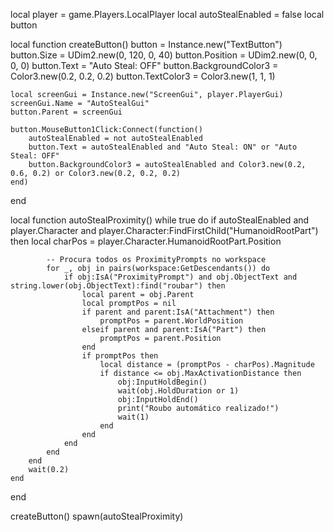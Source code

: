 local player = game.Players.LocalPlayer
local autoStealEnabled = false
local button

local function createButton()
    button = Instance.new("TextButton")
    button.Size = UDim2.new(0, 120, 0, 40)
    button.Position = UDim2.new(0, 0, 0, 0)
    button.Text = "Auto Steal: OFF"
    button.BackgroundColor3 = Color3.new(0.2, 0.2, 0.2)
    button.TextColor3 = Color3.new(1, 1, 1)

    local screenGui = Instance.new("ScreenGui", player.PlayerGui)
    screenGui.Name = "AutoStealGui"
    button.Parent = screenGui

    button.MouseButton1Click:Connect(function()
        autoStealEnabled = not autoStealEnabled
        button.Text = autoStealEnabled and "Auto Steal: ON" or "Auto Steal: OFF"
        button.BackgroundColor3 = autoStealEnabled and Color3.new(0.2, 0.6, 0.2) or Color3.new(0.2, 0.2, 0.2)
    end)
end

local function autoStealProximity()
    while true do
        if autoStealEnabled and player.Character and player.Character:FindFirstChild("HumanoidRootPart") then
            local charPos = player.Character.HumanoidRootPart.Position

            -- Procura todos os ProximityPrompts no workspace
            for _, obj in pairs(workspace:GetDescendants()) do
                if obj:IsA("ProximityPrompt") and obj.ObjectText and string.lower(obj.ObjectText):find("roubar") then
                    local parent = obj.Parent
                    local promptPos = nil
                    if parent and parent:IsA("Attachment") then
                        promptPos = parent.WorldPosition
                    elseif parent and parent:IsA("Part") then
                        promptPos = parent.Position
                    end
                    if promptPos then
                        local distance = (promptPos - charPos).Magnitude
                        if distance <= obj.MaxActivationDistance then
                            obj:InputHoldBegin()
                            wait(obj.HoldDuration or 1)
                            obj:InputHoldEnd()
                            print("Roubo automático realizado!")
                            wait(1)
                        end
                    end
                end
            end
        end
        wait(0.2)
    end
end

createButton()
spawn(autoStealProximity)
